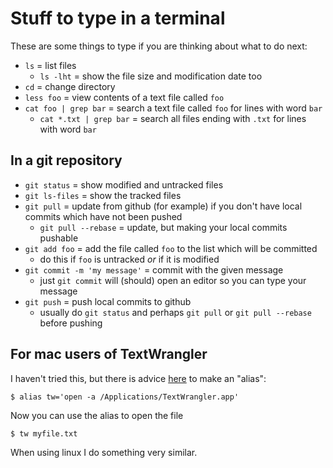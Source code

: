 Stuff to type in a terminal
===========================

These are some things to type if you are thinking about what to do next:

  * `ls` = list files
    - `ls -lht` = show the file size and modification date too
  * `cd` = change directory
  * `less foo` = view contents of a text file called `foo`
  * `cat foo | grep bar` = search a text file called `foo` for lines with word `bar`
    - `cat *.txt | grep bar` = search all files ending with `.txt` for lines with word `bar`

In a git repository
-------------------

  * `git status` = show modified and untracked files
  * `git ls-files` = show the tracked files
  * `git pull` = update from github (for example) if you don't have local commits which have not been pushed
    - `git pull --rebase` = update, but making your local commits pushable
  * `git add foo` = add the file called `foo` to the list which will be committed
    - do this if `foo` is untracked _or_ if it is modified
  * `git commit -m 'my message'` = commit with the given message
    - just `git commit` will (should) open an editor so you can type your message
  * `git push` = push local commits to github
    - usually do `git status` and perhaps `git pull` or `git pull --rebase` before pushing

For mac users of TextWrangler
-----------------------------

I haven't tried this, but there is advice [here](http://apple.stackexchange.com/questions/9587/how-can-i-open-a-text-file-with-textwrangler-from-the-terminal-command-line) to make an "alias":

    $ alias tw='open -a /Applications/TextWrangler.app'

Now you can use the alias to open the file

    $ tw myfile.txt

When using linux I do something very similar.




